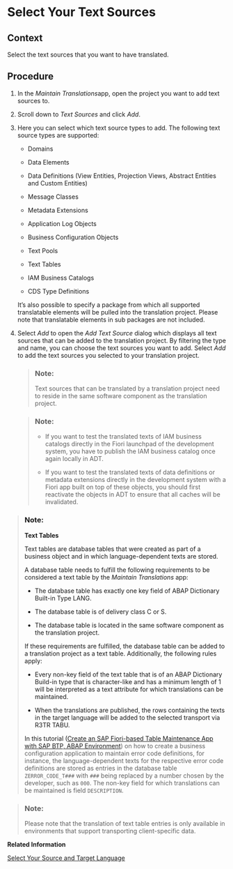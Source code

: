 <!-- loiob93df3e5e48848688d3b82369fa53937 -->

# Select Your Text Sources



<a name="loiob93df3e5e48848688d3b82369fa53937__section_w21_qmk_m3b"/>

## Context

Select the text sources that you want to have translated.



<a name="loiob93df3e5e48848688d3b82369fa53937__section_ptf_2sq_hpb"/>

## Procedure

1.  In the *Maintain Translations*app, open the project you want to add text sources to.
2.  Scroll down to *Text Sources* and click *Add*.
3.  Here you can select which text source types to add. The following text source types are supported:

    -   Domains

    -   Data Elements

    -   Data Definitions \(View Entities, Projection Views, Abstract Entities and Custom Entities\)

    -   Message Classes

    -   Metadata Extensions

    -   Application Log Objects

    -   Business Configuration Objects

    -   Text Pools

    -   Text Tables

    -   IAM Business Catalogs

    -   CDS Type Definitions


    It’s also possible to specify a package from which all supported translatable elements will be pulled into the translation project. Please note that translatable elements in sub packages are not included.

4.  Select *Add* to open the *Add Text Source* dialog which displays all text sources that can be added to the translation project. By filtering the type and name, you can choose the text sources you want to add. Select *Add* to add the text sources you selected to your translation project.

    > ### Note:  
    > Text sources that can be translated by a translation project need to reside in the same software component as the translation project.

    > ### Note:  
    > -   If you want to test the translated texts of IAM business catalogs directly in the Fiori launchpad of the development system, you have to publish the IAM business catalog once again locally in ADT.
    > 
    > -   If you want to test the translated texts of data definitions or metadata extensions directly in the development system with a Fiori app built on top of these objects, you should first reactivate the objects in ADT to ensure that all caches will be invalidated.




> ### Note:  
> **Text Tables**
> 
> Text tables are database tables that were created as part of a business object and in which language-dependent texts are stored.
> 
> A database table needs to fulfill the following requirements to be considered a text table by the *Maintain Translations* app:
> 
> -   The database table has exactly one key field of ABAP Dictionary Built-in Type LANG.
> 
> -   The database table is of delivery class C or S.
> 
> -   The database table is located in the same software component as the translation project.
> 
> 
> If these requirements are fulfilled, the database table can be added to a translation project as a text table. Additionally, the following rules apply:
> 
> -   Every non-key field of the text table that is of an ABAP Dictionary Build-in type that is character-like and has a minimum length of 1 will be interpreted as a text attribute for which translations can be maintained.
> 
> -   When the translations are published, the rows containing the texts in the target language will be added to the selected transport via R3TR TABU.
> 
> 
> In this tutorial \([Create an SAP Fiori-based Table Maintenance App with SAP BTP, ABAP Environment](https://developers.sap.com/group.abap-env-factory.html)\) on how to create a business configuration application to maintain error code definitions, for instance, the language-dependent texts for the respective error code definitions are stored as entries in the database table `ZERROR_CODE_T###` with `###` being replaced by a number chosen by the developer, such as `000`. The non-key field for which translations can be maintained is field `DESCRIPTION`.

> ### Note:  
> Please note that the translation of text table entries is only available in environments that support transporting client-specific data.

**Related Information**  


[Select Your Source and Target Language](select-your-source-and-target-language-85823ef.md)

